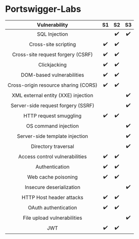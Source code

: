 
# Portswigger-Labs

| Vulnerability         | S1    | S2    | S3    |
|:---------------------:|:-----:|:-----:|:-----:|
| SQL Injection | | :heavy_check_mark: | :heavy_check_mark: |
| Cross-site scripting | :heavy_check_mark: | :heavy_check_mark: | | 
| Cross-site request forgery (CSRF) | :heavy_check_mark: | :heavy_check_mark: | |
| Clickjacking | :heavy_check_mark: | :heavy_check_mark: | |
| DOM-based vulnerabilities | :heavy_check_mark: | :heavy_check_mark: | |
| Cross-origin resource sharing (CORS) | :heavy_check_mark: | :heavy_check_mark: | |
| XML external entity (XXE) injection | | | :heavy_check_mark: |
| Server-side request forgery (SSRF) | | | :heavy_check_mark: |
| HTTP request smuggling | :heavy_check_mark: | :heavy_check_mark: | |
| OS command injection | | | :heavy_check_mark: |
| Server-side template injection | | | :heavy_check_mark: |
| Directory traversal | | | :heavy_check_mark: |
| Access control vulnerabilities | :heavy_check_mark: | :heavy_check_mark: | |
| Authentication | :heavy_check_mark: | :heavy_check_mark: | |
| Web cache poisoning | :heavy_check_mark: | :heavy_check_mark: | |
| Insecure deserialization | | | :heavy_check_mark: |
| HTTP Host header attacks | :heavy_check_mark: | :heavy_check_mark: | |
| OAuth authentication | :heavy_check_mark: | :heavy_check_mark: | |
| File upload vulnerabilities | | | :heavy_check_mark: | 
| JWT | :heavy_check_mark: | :heavy_check_mark: | |